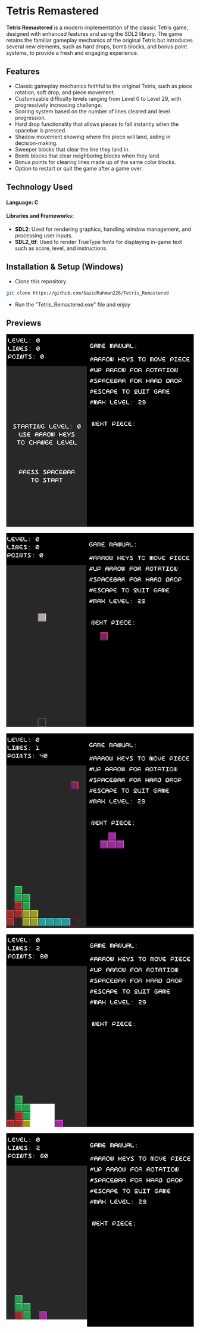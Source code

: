 # Tetris Remastered

**Tetris Remastered** is a modern implementation of the classic Tetris game, designed with enhanced features and using the SDL2 library. The game retains the familiar gameplay mechanics of the original Tetris but introduces several new elements, such as hard drops, bomb blocks, and bonus point systems, to provide a fresh and engaging experience.

## Features
- Classic gameplay mechanics faithful to the original Tetris, such as piece rotation, soft drop, and piece movement.
- Customizable difficulty levels ranging from Level 0 to Level 29, with progressively increasing challenge.
- Scoring system based on the number of lines cleared and level progression.
- Hard drop functionality that allows pieces to fall instantly when the spacebar is pressed.
- Shadow movement showing where the piece will land, aiding in decision-making.
- Sweeper blocks that clear the line they land in.
- Bomb blocks that clear neighboring blocks when they land.
- Bonus points for clearing lines made up of the same color blocks.
- Option to restart or quit the game after a game over.

## Technology Used
#### Language: C
#### Libraries and Frameworks: 
  - **SDL2**: Used for rendering graphics, handling window management, and processing user inputs.
  - **SDL2_ttf**: Used to render TrueType fonts for displaying in-game text such as score, level, and instructions.

## Installation & Setup (Windows)
- Clone this repository
```sh
git clone https://github.com/SazidRahman226/Tetris_Remastered
```
- Run the "Tetris_Remastered.exe" file and enjoy

## Previews

![Start Menu](https://github.com/SazidRahman226/Tetris_Remastered/blob/bc475d8e56844fe7d03812a24297d35e7ee9f3f7/Tetris_Remastered/previews/preview1.png)

![In game](https://github.com/SazidRahman226/Tetris_Remastered/blob/bc475d8e56844fe7d03812a24297d35e7ee9f3f7/Tetris_Remastered/previews/preview2.png)

![In game](https://github.com/SazidRahman226/Tetris_Remastered/blob/bc475d8e56844fe7d03812a24297d35e7ee9f3f7/Tetris_Remastered/previews/preview3.png)

![Bomb block](https://github.com/SazidRahman226/Tetris_Remastered/blob/bc475d8e56844fe7d03812a24297d35e7ee9f3f7/Tetris_Remastered/previews/preview4.png)

![Sweeper block](https://github.com/SazidRahman226/Tetris_Remastered/blob/bc475d8e56844fe7d03812a24297d35e7ee9f3f7/Tetris_Remastered/previews/preview5.png)
